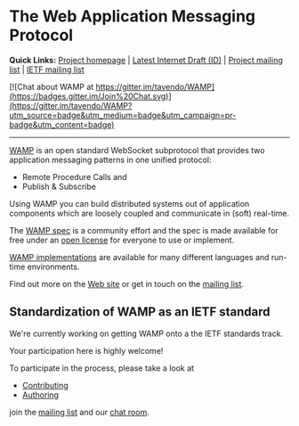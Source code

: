 # The Web Application Messaging Protocol

**Quick Links:** [Project homepage](http://wamp-proto.org) | [Latest Internet Draft (ID)](https://tools.ietf.org/html/draft-oberstet-hybi-tavendo-wamp) | [Project mailing list](https://groups.google.com/forum/#!forum/wampws) | [IETF mailing list](https://www.ietf.org/mailman/listinfo/hybi)

[![Chat about WAMP at https://gitter.im/tavendo/WAMP](https://badges.gitter.im/Join%20Chat.svg)](https://gitter.im/tavendo/WAMP?utm_source=badge&utm_medium=badge&utm_campaign=pr-badge&utm_content=badge)

---

[WAMP](http://wamp-proto.org) is an open standard WebSocket subprotocol that provides two application messaging patterns in one unified protocol:

* Remote Procedure Calls and
* Publish & Subscribe

Using WAMP you can build distributed systems out of application components which are loosely coupled and communicate in (soft) real-time.

The [WAMP spec](https://github.com/wamp-proto/wamp-proto/blob/master/spec/) is a community effort and the spec is made available for free under an [open license](LEGAL.md) for everyone to use or implement.

[WAMP implementations](http://wamp-proto.org/implementations/) are available for many different languages and run-time environments.

Find out more on the [Web site](http://wamp-proto.org) or get in touch on the [mailing list](https://groups.google.com/group/wampws).

## Standardization of WAMP as an IETF standard

We're currently working on getting WAMP onto a the IETF standards track. 

Your participation here is highly welcome!

To participate in the process, please take a look at

* [Contributing](CONTRIBUTING.md)
* [Authoring](AUTHORING.md)

join the [mailing list](https://groups.google.com/forum/#!forum/wampws) and our [chat room](https://gitter.im/tavendo/WAMP).

